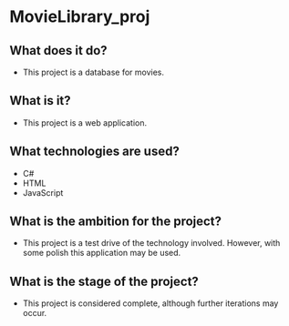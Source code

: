 # MovieLibrary_proj
## What does it do?
- This project is a database for movies.
## What is it?
- This project is a web application.
## What technologies are used?
- C#
- HTML
- JavaScript
## What is the ambition for the project?
- This project is a test drive of the technology involved. However, with some polish this application may be used.
## What is the stage of the project?
- This project is considered complete, although further iterations may occur.
